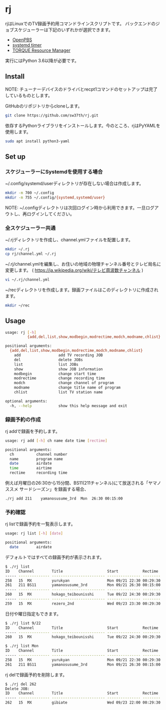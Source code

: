 # rj
rjはLinuxでのTV録画予約用コマンドラインスクリプトです。
バックエンドのジョブスケジューラーは下記のいずれかが選択できます。

* [OpenPBS](https://www.openpbs.org/)
* [systemd timer](https://www.freedesktop.org/software/systemd/man/systemd.timer.html)
* [TORQUE Resource Manager](http://www.adaptivecomputing.com/products/torque/)

実行にはPython 3.6以降が必要です。

## Install

NOTE: チューナーデバイスのドライバとrecpt1コマンドのセットアップは完了しているものとします。

GitHubのリポジトリからcloneします。
```bash
git clone https://github.com/sw37th/rj.git
```

依存するPythonライブラリをインストールします。今のところ、rjはPyYAMLを使用します。
```bash
sudo apt install python3-yaml
```

## Set up

### スケジューラーにSystemdを使用する場合

~/.config/systemd/userディレクトリが存在しない場合は作成します。
```bash
mkdir -m 700 ~/.config
mkdir -m 755 ~/.config/{systemd,systemd/user}
```

NOTE: ~/.configディレクトリは次回ログイン時から利用できます。一旦ログアウトし、再ログインしてください。

### 全スケジューラー共通

~/.rjディレクトリを作成し、channel.ymlファイルを配置します。
```bash
mkdir ~/.rj
cp rj/channel.yml ~/.rj
```

~/.rj/channel.ymlを編集し、お住いの地域の物理チャンネル番号とテレビ局名に変更します。
( https://ja.wikipedia.org/wiki/テレビ周波数チャンネル )
```bash
vi ~/.rj/channel.yml
```

~/recディレクトリを作成します。録画ファイルはこのディレクトリに作成されます。
```bash
mkdir ~/rec
```

## Usage

```bash
usage: rj [-h]
          {add,del,list,show,modbegin,modrectime,modch,modname,chlist} ...

positional arguments:
  {add,del,list,show,modbegin,modrectime,modch,modname,chlist}
    add                 add TV recording JOB
    del                 delete JOBs
    list                list JOBs
    show                show JOB information
    modbegin            change start time
    modrectime          change recording time
    modch               change channel of program
    modname             change title name of program
    chlist              list TV station name

optional arguments:
  -h, --help            show this help message and exit
```

### 録画予約の作成

rj addで録画を予約します。
```bash
usage: rj add [-h] ch name date time [rectime]

positional arguments:
  ch          channel number
  name        program name
  date        airdate
  time        airtime
  rectime     recording time
```
例えば月曜日の26:30から15分間、BS11(211チャンネル)にて放送される「ヤマノススメ サードシーズン」を録画する場合、
```bash
./rj add 211    yamanosusume_3rd  Mon  26:30 00:15:00
```

### 予約確認

rj listで録画予約を一覧表示します。
```bash
usage: rj list [-h] [date]

positional arguments:
  date        airdate
```

デフォルトではすべての録画予約が表示されます。

```bash
$ ./rj list
ID    Channel        Title                    Start           Rectime  User     Tuner
----- -------------- ------------------------ --------------- -------- -------- -----
258   15  MX         yurukyan                 Mon 09/21 22:30 00:29:30 autumn   tt
261   211 BS11       yamanosusume_3rd         Mon 09/21 26:30 00:15:00 autumn   bs
----- -------------- ------------------------ --------------- -------- -------- -----
260   15  MX         hokago_teibounisshi      Tue 09/22 24:30 00:29:30 autumn   tt
----- -------------- ------------------------ --------------- -------- -------- -----
259   15  MX         rezero_2nd               Wed 09/23 23:30 00:29:30 autumn   tt
```

日付や曜日指定もできます。

```bash
$ ./rj list 9/22
ID    Channel        Title                    Start           Rectime  User     Tuner
----- -------------- ------------------------ --------------- -------- -------- -----
260   15  MX         hokago_teibounisshi      Tue 09/22 24:30 00:29:30 autumn   tt

$ ./rj list Mon
ID    Channel        Title                    Start           Rectime  User     Tuner
----- -------------- ------------------------ --------------- -------- -------- -----
258   15  MX         yurukyan                 Mon 09/21 22:30 00:29:30 autumn   tt
261   211 BS11       yamanosusume_3rd         Mon 09/21 26:30 00:15:00 autumn   bs
```

rj delで録画予約を削除します。

```bash
$ ./rj del 262
Delete JOB:
ID    Channel        Title                    Start           Rectime  User     Tuner
----- -------------- ------------------------ --------------- -------- -------- -----
262   15  MX         gibiate                  Wed 09/23 22:00 00:29:30 autumn   tt
```
